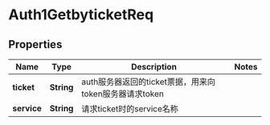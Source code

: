 # Auth1GetbyticketReq

## Properties
Name | Type | Description | Notes
------------ | ------------- | ------------- | -------------
**ticket** | **String** | auth服务器返回的ticket票据，用来向token服务器请求token | 
**service** | **String** | 请求ticket时的service名称 | 
